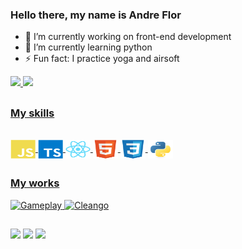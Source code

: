 ### Hello there, my name is Andre Flor

- 🔭 I’m currently working on front-end development
- 🌱 I’m currently learning python
- ⚡ Fun fact: I practice yoga and airsoft

 <div >
  <a href="https://github.com/andreflor21">
  <img height="180em" src="https://github-readme-stats.vercel.app/api?username=andreflor21&show_icons=true&theme=dark&include_all_commits=true&count_private=true"/>
  <img height="180em" src="https://github-readme-stats.vercel.app/api/top-langs/?username=andreflor21&layout=compact&langs_count=7&theme=dark"/>
</div>
  
##
  
### My skills
  <div style="display: inline_block"><br>
  <img align="center" alt="Js" height="30" width="40" src="https://raw.githubusercontent.com/devicons/devicon/master/icons/javascript/javascript-plain.svg">
  <img align="center" alt="Ts" height="30" width="40" src="https://raw.githubusercontent.com/devicons/devicon/master/icons/typescript/typescript-plain.svg">
  <img align="center" alt="React" height="30" width="40" src="https://raw.githubusercontent.com/devicons/devicon/master/icons/react/react-original.svg">
  <img align="center" alt="HTML" height="30" width="40" src="https://raw.githubusercontent.com/devicons/devicon/master/icons/html5/html5-original.svg">
  <img align="center" alt="CSS" height="30" width="40" src="https://raw.githubusercontent.com/devicons/devicon/master/icons/css3/css3-original.svg">
  <img align="center" alt="Python" height="30" width="40" src="https://raw.githubusercontent.com/devicons/devicon/master/icons/python/python-original.svg">
</div>

##

### My works
  <div>
    <a href="https://github.com/andreflor21/Gameplay" target="_blank"> <img height="130em" width="45%"  alt="Gameplay" target="_blank" src="https://github-readme-stats.vercel.app/api/pin/?username=andreflor21&repo=gameplay&theme=dark&show_icons=true"/> </a>
    <a href="https://github.com/andreflor21/CleanGo" target="_blank"> <img height="130em" width="45%" alt="Cleango" target="_blank" src="https://github-readme-stats.vercel.app/api/pin/?username=andreflor21&repo=cleango&theme=dark&show_icons=true"/> </a>
 
  </div>
  
 

##
<div>
  <a href="https://instagram.com/andreflor21" target="_blank"><img src="https://img.shields.io/badge/-Instagram-%23E4405F?style=for-the-badge&logo=instagram&logoColor=white" target="_blank"></a>
 <a href="https://discord.gg/pdW9t4kz7c" target="_blank"><img src="https://img.shields.io/badge/Discord-7289DA?style=for-the-badge&logo=discord&logoColor=white" target="_blank"></a> 
  <a href="https://www.linkedin.com/in/andrefelipeflor/" target="_blank"><img src="https://img.shields.io/badge/-LinkedIn-%230077B5?style=for-the-badge&logo=linkedin&logoColor=white" target="_blank"></a>  
</div>   
